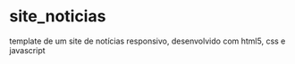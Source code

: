# site_noticias
template de um site de notícias responsivo, desenvolvido com html5, css e javascript
